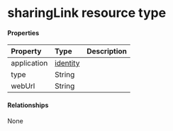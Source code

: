 # sharingLink resource type



#### Properties
| Property	   | Type	|Description|
|:---------------|:--------|:----------|
|application|[identity](identity.md)||
|type|String||
|webUrl|String||

#### Relationships
None

